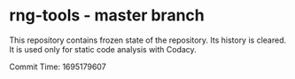 # rng-tools - master branch

This repository contains frozen state of the repository.
Its history is cleared. It is used only for static code
analysis with Codacy.

Commit Time: 1695179607